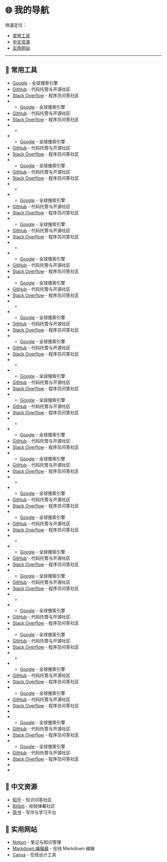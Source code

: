 # 🌐 我的导航

快速定位：

- [常用工具](#常用工具)
- [中文资源](#中文资源)
- [实用网站](#实用网站)

---

## 🔗 常用工具
- [Google](https://www.google.com) - 全球搜索引擎
- [GitHub](https://github.com) - 代码托管与开源社区
- [Stack Overflow](https://stackoverflow.com) - 程序员问答社区
- - [Google](https://www.google.com) - 全球搜索引擎
- [GitHub](https://github.com) - 代码托管与开源社区
- [Stack Overflow](https://stackoverflow.com) - 程序员问答社区
- - 
- - [Google](https://www.google.com) - 全球搜索引擎
- [GitHub](https://github.com) - 代码托管与开源社区
- [Stack Overflow](https://stackoverflow.com) - 程序员问答社区
- - [Google](https://www.google.com) - 全球搜索引擎
- [GitHub](https://github.com) - 代码托管与开源社区
- [Stack Overflow](https://stackoverflow.com) - 程序员问答社区
- - 
- - [Google](https://www.google.com) - 全球搜索引擎
- [GitHub](https://github.com) - 代码托管与开源社区
- [Stack Overflow](https://stackoverflow.com) - 程序员问答社区
- - [Google](https://www.google.com) - 全球搜索引擎
- [GitHub](https://github.com) - 代码托管与开源社区
- [Stack Overflow](https://stackoverflow.com) - 程序员问答社区
- - 
- - [Google](https://www.google.com) - 全球搜索引擎
- [GitHub](https://github.com) - 代码托管与开源社区
- [Stack Overflow](https://stackoverflow.com) - 程序员问答社区
- - [Google](https://www.google.com) - 全球搜索引擎
- [GitHub](https://github.com) - 代码托管与开源社区
- [Stack Overflow](https://stackoverflow.com) - 程序员问答社区
- - 
- - [Google](https://www.google.com) - 全球搜索引擎
- [GitHub](https://github.com) - 代码托管与开源社区
- [Stack Overflow](https://stackoverflow.com) - 程序员问答社区
- - [Google](https://www.google.com) - 全球搜索引擎
- [GitHub](https://github.com) - 代码托管与开源社区
- [Stack Overflow](https://stackoverflow.com) - 程序员问答社区
- - 
- - [Google](https://www.google.com) - 全球搜索引擎
- [GitHub](https://github.com) - 代码托管与开源社区
- [Stack Overflow](https://stackoverflow.com) - 程序员问答社区
- - [Google](https://www.google.com) - 全球搜索引擎
- [GitHub](https://github.com) - 代码托管与开源社区
- [Stack Overflow](https://stackoverflow.com) - 程序员问答社区
- - 
- - [Google](https://www.google.com) - 全球搜索引擎
- [GitHub](https://github.com) - 代码托管与开源社区
- [Stack Overflow](https://stackoverflow.com) - 程序员问答社区
- - [Google](https://www.google.com) - 全球搜索引擎
- [GitHub](https://github.com) - 代码托管与开源社区
- [Stack Overflow](https://stackoverflow.com) - 程序员问答社区
- - 
- - [Google](https://www.google.com) - 全球搜索引擎
- [GitHub](https://github.com) - 代码托管与开源社区
- [Stack Overflow](https://stackoverflow.com) - 程序员问答社区
- - [Google](https://www.google.com) - 全球搜索引擎
- [GitHub](https://github.com) - 代码托管与开源社区
- [Stack Overflow](https://stackoverflow.com) - 程序员问答社区
- - 
- - [Google](https://www.google.com) - 全球搜索引擎
- [GitHub](https://github.com) - 代码托管与开源社区
- [Stack Overflow](https://stackoverflow.com) - 程序员问答社区
- - [Google](https://www.google.com) - 全球搜索引擎
- [GitHub](https://github.com) - 代码托管与开源社区
- [Stack Overflow](https://stackoverflow.com) - 程序员问答社区
- - 
- - [Google](https://www.google.com) - 全球搜索引擎
- [GitHub](https://github.com) - 代码托管与开源社区
- [Stack Overflow](https://stackoverflow.com) - 程序员问答社区
- - [Google](https://www.google.com) - 全球搜索引擎
- [GitHub](https://github.com) - 代码托管与开源社区
- [Stack Overflow](https://stackoverflow.com) - 程序员问答社区
- - 
- - [Google](https://www.google.com) - 全球搜索引擎
- [GitHub](https://github.com) - 代码托管与开源社区
- [Stack Overflow](https://stackoverflow.com) - 程序员问答社区
- - [Google](https://www.google.com) - 全球搜索引擎
- [GitHub](https://github.com) - 代码托管与开源社区
- [Stack Overflow](https://stackoverflow.com) - 程序员问答社区
- 
- - [Google](https://www.google.com) - 全球搜索引擎
- [GitHub](https://github.com) - 代码托管与开源社区
- [Stack Overflow](https://stackoverflow.com) - 程序员问答社区
- - [Google](https://www.google.com) - 全球搜索引擎
- [GitHub](https://github.com) - 代码托管与开源社区
- [Stack Overflow](https://stackoverflow.com) - 程序员问答社区
- 
- 

## 🔗 中文资源
- [知乎](https://www.zhihu.com) - 知识问答社区
- [Bilibili](https://www.bilibili.com) - 视频弹幕社区
- [简书](https://www.jianshu.com) - 写作与学习平台

## 🔗 实用网站
- [Notion](https://www.notion.so) - 笔记与知识管理
- [Markdown 编辑器](https://stackedit.io) - 在线 Markdown 编辑
- [Canva](https://www.canva.com) - 在线设计工具
